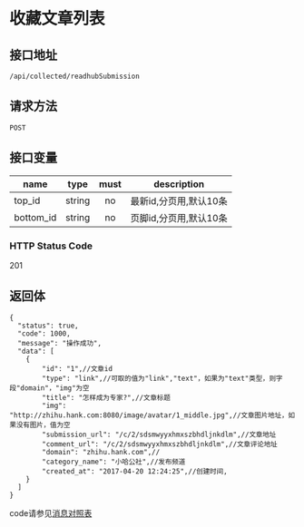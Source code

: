 # 收藏文章列表

## 接口地址

`/api/collected/readhubSubmission`

## 请求方法

```POST ```

## 接口变量

| name     | type     | must     | description |
|----------|:--------:|:--------:|:--------:|
| top_id   | string   | no      | 最新id,分页用,默认10条 |
| bottom_id   | string   | no      | 页脚id,分页用,默认10条 |

### HTTP Status Code

201

## 返回体

```json5
{
  "status": true,
  "code": 1000,
  "message": "操作成功",
  "data": [
    {
        "id": "1",//文章id
        "type": "link",//可取的值为"link","text"，如果为"text"类型，则字段"domain"，"img"为空
        "title": "怎样成为专家?",//文章标题
        "img": "http://zhihu.hank.com:8080/image/avatar/1_middle.jpg",//文章图片地址，如果没有图片，值为空
        "submission_url": "/c/2/sdsmwyyxhmxszbhdljnkdlm",//文章地址
        "comment_url": "/c/2/sdsmwyyxhmxszbhdljnkdlm",//文章评论地址
        "domain": "zhihu.hank.com",//
        "category_name": "小哈公社",//发布频道
        "created_at": "2017-04-20 12:24:25",//创建时间,
    }
  ]
}
``` 

code请参见[消息对照表](消息对照表.md)
